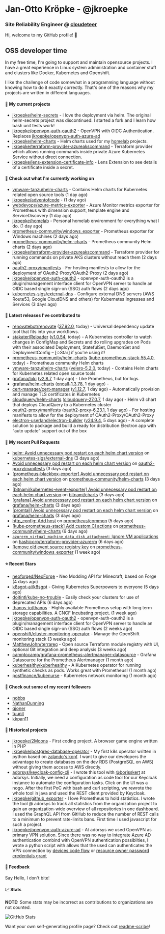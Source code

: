 # Jan-Otto Kröpke - @jkroepke
### Site Reliability Engineer @ [cloudeteer](https://cloudeteer.de/)

Hi, welcome to my GitHub profile! 👋

## OSS developer time
In my free time, I'm going to support and maintain opensource projects. I have a great experience in Linux system administration and container stuff and clusters like Docker, Kubernetes and Openshift.

I like the challenge of code somewhat in a programming language without knowing how to do it exactly correctly. That's one of the reasons why my projects are written in different languages.

#### 🌱 My current projects
- [jkroepke/helm-secrets](https://github.com/jkroepke/helm-secrets) - I love the deployment via helm. The original helm-secrets project was discontinued. I started a fork and I learn how bash unit tests work!
- [jkroepke/openvpn-auth-oauth2](https://github.com/jkroepke/openvpn-auth-oauth2) - OpenVPN with OIDC Authentication. Replaces  [jkroepke/openvpn-auth-azure-ad](https://github.com/jkroepke/openvpn-auth-azure-ad) 
- [jkroepke/helm-charts](https://github.com/jkroepke/helm-charts) - Helm charts used for my [homelab](https://github.com/jkroepke/homelab) projects.
- [jkroepke/terraform-provider-azureakscommand](https://github.com/jkroepke/terraform-provider-azureakscommand) - Terraform provider which allows running commands inside private Azure Kubernetes Service without direct connection.
- [jkroepke/lens-extension-certificate-info](https://github.com/jkroepke/lens-extension-certificate-info) - Lens Extension to see details of a certificate inside a secret.

#### 👷 Check out what I'm currently working on

- [vmware-tanzu/helm-charts](https://github.com/vmware-tanzu/helm-charts) - Contains Helm charts for Kubernetes related open source tools (1 day ago)
- [jkroepke/adventofcode](https://github.com/jkroepke/adventofcode) -  (1 day ago)
- [webdevops/azure-metrics-exporter](https://github.com/webdevops/azure-metrics-exporter) - Azure Monitor metrics exporter for Prometheus with dimension support, template engine and ServiceDiscovery (1 day ago)
- [jkroepke/homelab](https://github.com/jkroepke/homelab) - Personal homelab environment for everything what I do. (1 day ago)
- [prometheus-community/windows_exporter](https://github.com/prometheus-community/windows_exporter) - Prometheus exporter for Windows machines (2 days ago)
- [prometheus-community/helm-charts](https://github.com/prometheus-community/helm-charts) - Prometheus community Helm charts (2 days ago)
- [jkroepke/terraform-provider-azureakscommand](https://github.com/jkroepke/terraform-provider-azureakscommand) - Terraform provider for running commands on private AKS clusters without reach them (2 days ago)
- [oauth2-proxy/manifests](https://github.com/oauth2-proxy/manifests) - For hosting manifests to allow for the deployment of OAuth2-Proxy/OAuth2-Proxy (2 days ago)
- [jkroepke/openvpn-auth-oauth2](https://github.com/jkroepke/openvpn-auth-oauth2) - openvpn-auth-oauth2 is a plugin/management interface client for OpenVPN server to handle an OIDC based single sign-on (SSO) auth flows (2 days ago)
- [kubernetes-sigs/external-dns](https://github.com/kubernetes-sigs/external-dns) - Configure external DNS servers (AWS Route53, Google CloudDNS and others) for Kubernetes Ingresses and Services (3 days ago)

#### 🔭 Latest releases I've contributed to

- [renovatebot/renovate](https://github.com/renovatebot/renovate) ([37.92.0](https://github.com/renovatebot/renovate/releases/tag/37.92.0), today) - Universal dependency update tool that fits into your workflows.
- [stakater/Reloader](https://github.com/stakater/Reloader) ([v1.0.54](https://github.com/stakater/Reloader/releases/tag/v1.0.54), today) - A Kubernetes controller to watch changes in ConfigMap and Secrets and do rolling upgrades on Pods with their associated Deployment, StatefulSet, DaemonSet and DeploymentConfig – [✩Star] if you&#39;re using it!
- [prometheus-community/helm-charts](https://github.com/prometheus-community/helm-charts) ([kube-prometheus-stack-55.4.0](https://github.com/prometheus-community/helm-charts/releases/tag/kube-prometheus-stack-55.4.0), today) - Prometheus community Helm charts
- [vmware-tanzu/helm-charts](https://github.com/vmware-tanzu/helm-charts) ([velero-5.2.0](https://github.com/vmware-tanzu/helm-charts/releases/tag/velero-5.2.0), today) - Contains Helm charts for Kubernetes related open source tools
- [grafana/loki](https://github.com/grafana/loki) ([v2.8.7](https://github.com/grafana/loki/releases/tag/v2.8.7), 1 day ago) - Like Prometheus, but for logs.
- [grafana/helm-charts](https://github.com/grafana/helm-charts) ([oncall-1.3.78](https://github.com/grafana/helm-charts/releases/tag/oncall-1.3.78), 1 day ago) - 
- [cert-manager/cert-manager](https://github.com/cert-manager/cert-manager) ([v1.12.7](https://github.com/cert-manager/cert-manager/releases/tag/v1.12.7), 1 day ago) - Automatically provision and manage TLS certificates in Kubernetes
- [cloudquery/helm-charts](https://github.com/cloudquery/helm-charts) ([cloudquery-27.0.7](https://github.com/cloudquery/helm-charts/releases/tag/cloudquery-27.0.7), 1 day ago) - Helm v3 chart that deploys CloudQuery to a Kubernetes cluster
- [oauth2-proxy/manifests](https://github.com/oauth2-proxy/manifests) ([oauth2-proxy-6.23.1](https://github.com/oauth2-proxy/manifests/releases/tag/oauth2-proxy-6.23.1), 1 day ago) - For hosting manifests to allow for the deployment of OAuth2-Proxy/OAuth2-Proxy
- [electron-userland/electron-builder](https://github.com/electron-userland/electron-builder) ([v24.9.4](https://github.com/electron-userland/electron-builder/releases/tag/v24.9.4), 5 days ago) - A complete solution to package and build a ready for distribution Electron app with “auto update” support out of the box

#### 🔨 My recent Pull Requests

- [helm: Avoid unnecessary pod restart on each helm chart version](https://github.com/kubernetes-sigs/external-dns/pull/4103) on [kubernetes-sigs/external-dns](https://github.com/kubernetes-sigs/external-dns) (3 days ago)
- [Avoid unnecessary pod restart on each helm chart version](https://github.com/oauth2-proxy/manifests/pull/178) on [oauth2-proxy/manifests](https://github.com/oauth2-proxy/manifests) (3 days ago)
- [[prometheus-blackbox-exporter] Avoid unnecessary pod restart on each helm chart version](https://github.com/prometheus-community/helm-charts/pull/4077) on [prometheus-community/helm-charts](https://github.com/prometheus-community/helm-charts) (3 days ago)
- [[bitnami/kubernetes-event-exporter] Avoid unnecessary pod restart on each helm chart version](https://github.com/bitnami/charts/pull/21489) on [bitnami/charts](https://github.com/bitnami/charts) (3 days ago)
- [[grafana] Avoid unnecessary pod restart on each helm chart version](https://github.com/grafana/helm-charts/pull/2834) on [grafana/helm-charts](https://github.com/grafana/helm-charts) (3 days ago)
- [[promtail] Avoid unnecessary pod restart on each helm chart version](https://github.com/grafana/helm-charts/pull/2833) on [grafana/helm-charts](https://github.com/grafana/helm-charts) (3 days ago)
- [http_config: Add host](https://github.com/prometheus/common/pull/549) on [prometheus/common](https://github.com/prometheus/common) (5 days ago)
- [[kube-prometheus-stack] Add custom CI actions](https://github.com/prometheus-community/helm-charts/pull/4065) on [prometheus-community/helm-charts](https://github.com/prometheus-community/helm-charts) (6 days ago)
- [`azurerm_virtual_machine_data_disk_attachment`: Ignore VM applications](https://github.com/hashicorp/terraform-provider-azurerm/pull/24145) on [hashicorp/terraform-provider-azurerm](https://github.com/hashicorp/terraform-provider-azurerm) (6 days ago)
- [Remove old event source registry key](https://github.com/prometheus-community/windows_exporter/pull/1357) on [prometheus-community/windows_exporter](https://github.com/prometheus-community/windows_exporter) (1 week ago)

#### ⭐ Recent Stars

- [neoforged/NeoForge](https://github.com/neoforged/NeoForge) - Neo Modding API for Minecraft, based on Forge (4 days ago)
- [k8sgpt-ai/k8sgpt](https://github.com/k8sgpt-ai/k8sgpt) - Giving Kubernetes Superpowers to everyone (5 days ago)
- [doitintl/kube-no-trouble](https://github.com/doitintl/kube-no-trouble) - Easily check your clusters for use of deprecated APIs (6 days ago)
- [thanos-io/thanos](https://github.com/thanos-io/thanos) - Highly available Prometheus setup with long term storage capabilities. A CNCF Incubating project. (1 week ago)
- [jkroepke/openvpn-auth-oauth2](https://github.com/jkroepke/openvpn-auth-oauth2) - openvpn-auth-oauth2 is a plugin/management interface client for OpenVPN server to handle an OIDC based single sign-on (SSO) auth flows (2 weeks ago)
- [openshift/cluster-monitoring-operator](https://github.com/openshift/cluster-monitoring-operator) - Manage the OpenShift monitoring stack (3 weeks ago)
- [MatthewJohn/terrareg](https://github.com/MatthewJohn/terrareg) - Open source Terraform module registry with UI, optional Git integration and deep analysis (3 weeks ago)
- [camptocamp/grafana-prometheus-alertmanager-datasource](https://github.com/camptocamp/grafana-prometheus-alertmanager-datasource) - Grafana Datasource for the Prometheus Alertmanager (1 month ago)
- [kuberhealthy/kuberhealthy](https://github.com/kuberhealthy/kuberhealthy) - A Kubernetes operator for running synthetic checks as pods. Works great with Prometheus! (1 month ago)
- [postfinance/kubenurse](https://github.com/postfinance/kubenurse) - Kubernetes network monitoring (1 month ago)

#### 👯 Check out some of my recent followers

- [nobbs](https://github.com/nobbs)
- [NathanDunning](https://github.com/NathanDunning)
- [qjoner](https://github.com/qjoner)
- [tuunit](https://github.com/tuunit)
- [kkpan11](https://github.com/kkpan11)

#### 📜 Historical projects
- [jkroepke/2Moons](https://github.com/jkroepke/2Moons) - First coding project. A browser game engine written in PHP
- [jkroepke/postgres-database-operator](https://github.com/jkroepke/postgres-database-operator) - My first k8s operator written in python based on [zalando's kopf](https://github.com/zalando-incubator/kopf). I want to give our developers the advantage to create databases on the dev RDS (PostgreSQL on AWS) without giving them access to AWS directly.
- [adorsys/keycloak-config-cli](https://github.com/adorsys/keycloak-config-cli) - I wrote this tool with [@borisskert](https://github.com/borisskert) at adorsys. Initially, we need a configuration as code tool for our Keycloak instance to automate the configuration tasks. Click on the UI was a nogo. After the first PoC with bash and curl scripting, we rewrote the whole tool in java and used the REST client provided by Keycloak.
- [jkroepke/github_exporter](https://github.com/jkroepke/github_exporter) - I love Prometheus to hold statistics. I wrote the tool @ adorsys to track all statistics from the organization project to gain an organization-wide overview of all repositories in one dashboard. I used the GraphQL API from GitHub to reduce the number of REST calls to a minimum to prevent rate-limits bans. First time I used javascript for such a project.
- [jkroepke/openvpn-auth-azure-ad](https://github.com/jkroepke/openvpn-auth-azure-ad) - At adorsys we used OpenVPN as primary VPN solution. Since there was no way to integrate Azure AD authentication combind with OpenVPN authentication possiblities, I wrote a python script with allows that the used can authenticates the VPN connection by [devices code flow](https://docs.microsoft.com/en-us/azure/active-directory/develop/v2-oauth2-device-code) or [resource owner password credentials grant](https://docs.microsoft.com/en-us/azure/active-directory/develop/v2-oauth-ropc)

#### 💬 Feedback

Say Hello, I don't bite!

#### 📈 Stats

**NOTE:** Some stats may be incorrect as contributions to organizations
are not counted.

![GitHub Stats](https://github-readme-stats.vercel.app/api?username=jkroepke&count_private=false&theme=tokyonight&show_icons=true)

Want your own self-generating profile page? Check out [readme-scribe](https://github.com/muesli/readme-scribe)!
